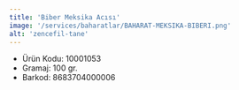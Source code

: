 ```yaml
---
title: 'Biber Meksika Acısı'
image: '/services/baharatlar/BAHARAT-MEKSIKA-BIBERI.png'
alt: 'zencefil-tane'
---
```


* Ürün Kodu: 10001053 
* Gramaj: 100 gr. 
* Barkod: 8683704000006